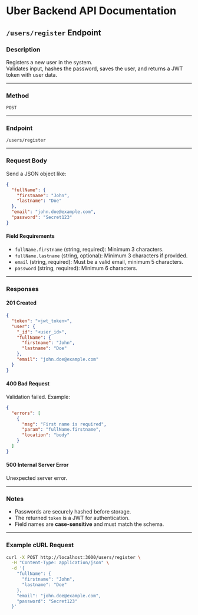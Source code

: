 # Uber Backend API Documentation

## `/users/register` Endpoint

### Description
Registers a new user in the system.  
Validates input, hashes the password, saves the user, and returns a JWT token with user data.

---

### Method
`POST`

---

### Endpoint
```
/users/register
```

---

### Request Body

Send a JSON object like:

```json
{
  "fullName": {
    "firstname": "John",
    "lastname": "Doe"
  },
  "email": "john.doe@example.com",
  "password": "Secret123"
}
```

#### Field Requirements
- `fullName.firstname` (string, required): Minimum 3 characters.
- `fullName.lastname` (string, optional): Minimum 3 characters if provided.
- `email` (string, required): Must be a valid email, minimum 5 characters.
- `password` (string, required): Minimum 6 characters.

---

### Responses

#### 201 Created
```json
{
  "token": "<jwt_token>",
  "user": {
    "_id": "<user_id>",
    "fullName": {
      "firstname": "John",
      "lastname": "Doe"
    },
    "email": "john.doe@example.com"
  }
}
```

#### 400 Bad Request
Validation failed. Example:
```json
{
  "errors": [
    {
      "msg": "First name is required",
      "param": "fullName.firstname",
      "location": "body"
    }
  ]
}
```

#### 500 Internal Server Error
Unexpected server error.

---

### Notes
- Passwords are securely hashed before storage.
- The returned `token` is a JWT for authentication.
- Field names are **case-sensitive** and must match the schema.

---

### Example cURL Request
```bash
curl -X POST http://localhost:3000/users/register \
  -H "Content-Type: application/json" \
  -d '{
    "fullName": {
      "firstname": "John",
      "lastname": "Doe"
    },
    "email": "john.doe@example.com",
    "password": "Secret123"
  }'